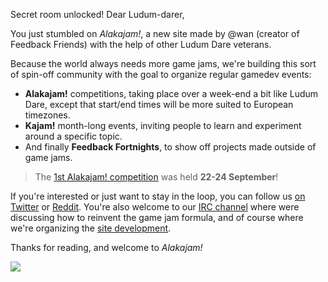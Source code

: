 Secret room unlocked!
Dear Ludum-darer,

You just stumbled on *Alakajam!*, a new site made by @wan (creator of Feedback Friends) with the help of other Ludum Dare veterans.

Because the world always needs more game jams, we're building this sort of spin-off community with the goal to organize regular gamedev events:

* **Alakajam!** competitions, taking place over a week-end a bit like Ludum Dare, except that start/end times will be more suited to European timezones.
* **Kajam!** month-long events, inviting people to learn and experiment around a specific topic.
* And finally **Feedback Fortnights**, to show off projects made outside of game jams.

 >  The [1st Alakajam! competition](https://alakajam.com/1st-alakajam/games) was held **22-24 September**!

If you're interested or just want to stay in the loop, you can follow us [on Twitter](https://twitter.com/alakajambang) or [Reddit](https://www.reddit.com/r/alakajam). You're also welcome to our [IRC channel](/chat) where were discussing how to reinvent the game jam formula, and of course where we're organizing the [site development](https://github.com/mkalam-alami/alakajam/).

Thanks for reading, and welcome to *Alakajam!*

![](https://i.imgur.com/cpkZjfr.png)

